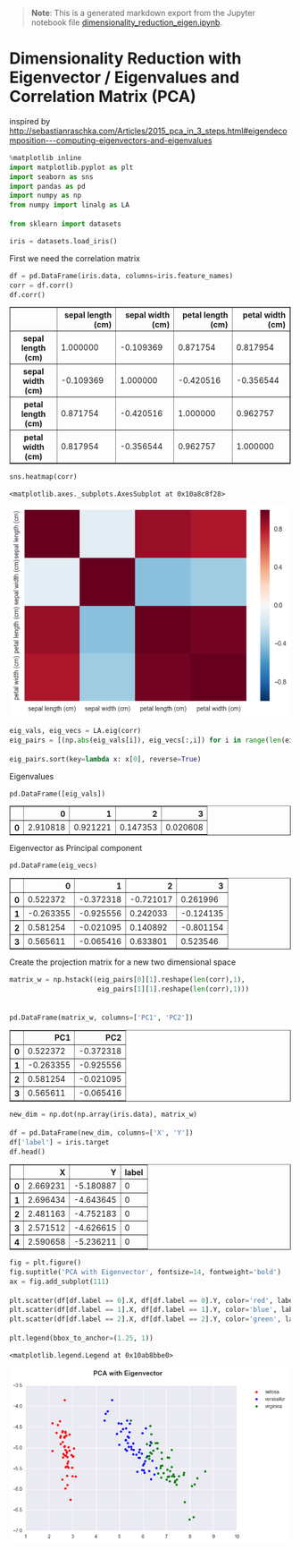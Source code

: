 >**Note**: This is a generated markdown export from the Jupyter notebook file [dimensionality_reduction_eigen.ipynb](dimensionality_reduction_eigen.ipynb).

# Dimensionality Reduction with Eigenvector / Eigenvalues and Correlation Matrix (PCA)

inspired by http://sebastianraschka.com/Articles/2015_pca_in_3_steps.html#eigendecomposition---computing-eigenvectors-and-eigenvalues


```python
%matplotlib inline
import matplotlib.pyplot as plt
import seaborn as sns
import pandas as pd
import numpy as np
from numpy import linalg as LA

from sklearn import datasets
```


```python
iris = datasets.load_iris()
```

First we need the correlation matrix


```python
df = pd.DataFrame(iris.data, columns=iris.feature_names)
corr = df.corr()
df.corr()
```




<div>
<table border="1" class="dataframe">
  <thead>
    <tr style="text-align: right;">
      <th></th>
      <th>sepal length (cm)</th>
      <th>sepal width (cm)</th>
      <th>petal length (cm)</th>
      <th>petal width (cm)</th>
    </tr>
  </thead>
  <tbody>
    <tr>
      <th>sepal length (cm)</th>
      <td>1.000000</td>
      <td>-0.109369</td>
      <td>0.871754</td>
      <td>0.817954</td>
    </tr>
    <tr>
      <th>sepal width (cm)</th>
      <td>-0.109369</td>
      <td>1.000000</td>
      <td>-0.420516</td>
      <td>-0.356544</td>
    </tr>
    <tr>
      <th>petal length (cm)</th>
      <td>0.871754</td>
      <td>-0.420516</td>
      <td>1.000000</td>
      <td>0.962757</td>
    </tr>
    <tr>
      <th>petal width (cm)</th>
      <td>0.817954</td>
      <td>-0.356544</td>
      <td>0.962757</td>
      <td>1.000000</td>
    </tr>
  </tbody>
</table>
</div>




```python
sns.heatmap(corr)
```




    <matplotlib.axes._subplots.AxesSubplot at 0x10a8c8f28>




    
![png](dimensionality_reduction_eigen_files/dimensionality_reduction_eigen_6_1.png)
    



```python
eig_vals, eig_vecs = LA.eig(corr)
eig_pairs = [(np.abs(eig_vals[i]), eig_vecs[:,i]) for i in range(len(eig_vals))]

eig_pairs.sort(key=lambda x: x[0], reverse=True)

```

Eigenvalues


```python
pd.DataFrame([eig_vals])
```




<div>
<table border="1" class="dataframe">
  <thead>
    <tr style="text-align: right;">
      <th></th>
      <th>0</th>
      <th>1</th>
      <th>2</th>
      <th>3</th>
    </tr>
  </thead>
  <tbody>
    <tr>
      <th>0</th>
      <td>2.910818</td>
      <td>0.921221</td>
      <td>0.147353</td>
      <td>0.020608</td>
    </tr>
  </tbody>
</table>
</div>



Eigenvector as Principal component


```python
pd.DataFrame(eig_vecs)
```




<div>
<table border="1" class="dataframe">
  <thead>
    <tr style="text-align: right;">
      <th></th>
      <th>0</th>
      <th>1</th>
      <th>2</th>
      <th>3</th>
    </tr>
  </thead>
  <tbody>
    <tr>
      <th>0</th>
      <td>0.522372</td>
      <td>-0.372318</td>
      <td>-0.721017</td>
      <td>0.261996</td>
    </tr>
    <tr>
      <th>1</th>
      <td>-0.263355</td>
      <td>-0.925556</td>
      <td>0.242033</td>
      <td>-0.124135</td>
    </tr>
    <tr>
      <th>2</th>
      <td>0.581254</td>
      <td>-0.021095</td>
      <td>0.140892</td>
      <td>-0.801154</td>
    </tr>
    <tr>
      <th>3</th>
      <td>0.565611</td>
      <td>-0.065416</td>
      <td>0.633801</td>
      <td>0.523546</td>
    </tr>
  </tbody>
</table>
</div>



Create the projection matrix for a new two dimensional space


```python
matrix_w = np.hstack((eig_pairs[0][1].reshape(len(corr),1),
                      eig_pairs[1][1].reshape(len(corr),1)))


pd.DataFrame(matrix_w, columns=['PC1', 'PC2'])
```




<div>
<table border="1" class="dataframe">
  <thead>
    <tr style="text-align: right;">
      <th></th>
      <th>PC1</th>
      <th>PC2</th>
    </tr>
  </thead>
  <tbody>
    <tr>
      <th>0</th>
      <td>0.522372</td>
      <td>-0.372318</td>
    </tr>
    <tr>
      <th>1</th>
      <td>-0.263355</td>
      <td>-0.925556</td>
    </tr>
    <tr>
      <th>2</th>
      <td>0.581254</td>
      <td>-0.021095</td>
    </tr>
    <tr>
      <th>3</th>
      <td>0.565611</td>
      <td>-0.065416</td>
    </tr>
  </tbody>
</table>
</div>




```python
new_dim = np.dot(np.array(iris.data), matrix_w)

df = pd.DataFrame(new_dim, columns=['X', 'Y'])
df['label'] = iris.target
df.head()

```




<div>
<table border="1" class="dataframe">
  <thead>
    <tr style="text-align: right;">
      <th></th>
      <th>X</th>
      <th>Y</th>
      <th>label</th>
    </tr>
  </thead>
  <tbody>
    <tr>
      <th>0</th>
      <td>2.669231</td>
      <td>-5.180887</td>
      <td>0</td>
    </tr>
    <tr>
      <th>1</th>
      <td>2.696434</td>
      <td>-4.643645</td>
      <td>0</td>
    </tr>
    <tr>
      <th>2</th>
      <td>2.481163</td>
      <td>-4.752183</td>
      <td>0</td>
    </tr>
    <tr>
      <th>3</th>
      <td>2.571512</td>
      <td>-4.626615</td>
      <td>0</td>
    </tr>
    <tr>
      <th>4</th>
      <td>2.590658</td>
      <td>-5.236211</td>
      <td>0</td>
    </tr>
  </tbody>
</table>
</div>




```python
fig = plt.figure()
fig.suptitle('PCA with Eigenvector', fontsize=14, fontweight='bold')
ax = fig.add_subplot(111)

plt.scatter(df[df.label == 0].X, df[df.label == 0].Y, color='red', label=iris.target_names[0])
plt.scatter(df[df.label == 1].X, df[df.label == 1].Y, color='blue', label=iris.target_names[1])
plt.scatter(df[df.label == 2].X, df[df.label == 2].Y, color='green', label=iris.target_names[2])

plt.legend(bbox_to_anchor=(1.25, 1))

```




    <matplotlib.legend.Legend at 0x10ab8bbe0>




    
![png](dimensionality_reduction_eigen_files/dimensionality_reduction_eigen_15_1.png)
    
